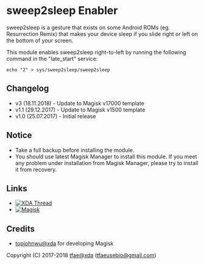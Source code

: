 sweep2sleep Enabler
==========

sweep2sleep is a gesture that exists on some Android ROMs (eg. Resurrection Remix) that makes your device sleep if you slide right or left on the bottom of your screen.

This module enables sweep2sleep right-to-left by running the following command in the "late_start" service:

`echo "2" > sys/sweep2sleep/sweep2sleep`


## Changelog
* v3   (18.11.2018) - Update to Magisk v17000 template
* v1.1 (29.12.2017) - Update to Magisk v1500 template
* v1.0 (25.07.2017) - Initial release


## Notice
* Take a full backup before installing the module.
* You should use latest Magisk Manager to install this module. If you meet any problem under installation from Magisk Manager, please try to install it from recovery.


## Links
* [![XDA Thread](https://img.shields.io/badge/XDA-Thread-orange.svg)](https://forum.xda-developers.com/apps/magisk/magisk-sweep2sleep-enabler-v3-t3868515)
* [![Magisk](https://img.shields.io/badge/Magisk-v17%2B-brightgreen.svg)](https://forum.xda-developers.com/apps/magisk/official-magisk-v7-universal-systemless-t3473445)


## Credits
* <a href="https://forum.xda-developers.com/member.php?u=4470081">topjohnwu@xda</a> for developing Magisk


Copyright (C) 2017-2018 <a href="https://forum.xda-developers.com/member.php?u=6415870">tfae@xda</a> (tfaeusebio@gmail.com)
